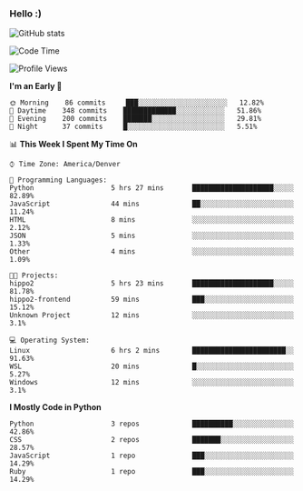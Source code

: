 ### Hello :)

![GitHub stats](https://github-readme-stats.vercel.app/api?username=neverabsolute&count_private=true&include_all_commits=true&bg_color=0D1117&text_color=F3F3F3&title_color=E1E1E1)

<!--START_SECTION:waka-->
![Code Time](http://img.shields.io/badge/Code%20Time-567%20hrs%201%20min-blue)

![Profile Views](http://img.shields.io/badge/Profile%20Views-0-blue)

**I'm an Early 🐤** 

```text
🌞 Morning    86 commits     ███░░░░░░░░░░░░░░░░░░░░░░   12.82% 
🌆 Daytime    348 commits    █████████████░░░░░░░░░░░░   51.86% 
🌃 Evening    200 commits    ███████░░░░░░░░░░░░░░░░░░   29.81% 
🌙 Night      37 commits     █░░░░░░░░░░░░░░░░░░░░░░░░   5.51%

```


📊 **This Week I Spent My Time On** 

```text
⌚︎ Time Zone: America/Denver

💬 Programming Languages: 
Python                   5 hrs 27 mins       ████████████████████░░░░░   82.89% 
JavaScript               44 mins             ██░░░░░░░░░░░░░░░░░░░░░░░   11.24% 
HTML                     8 mins              ░░░░░░░░░░░░░░░░░░░░░░░░░   2.12% 
JSON                     5 mins              ░░░░░░░░░░░░░░░░░░░░░░░░░   1.33% 
Other                    4 mins              ░░░░░░░░░░░░░░░░░░░░░░░░░   1.09%

🐱‍💻 Projects: 
hippo2                   5 hrs 23 mins       ████████████████████░░░░░   81.78% 
hippo2-frontend          59 mins             ███░░░░░░░░░░░░░░░░░░░░░░   15.12% 
Unknown Project          12 mins             ░░░░░░░░░░░░░░░░░░░░░░░░░   3.1%

💻 Operating System: 
Linux                    6 hrs 2 mins        ███████████████████████░░   91.63% 
WSL                      20 mins             █░░░░░░░░░░░░░░░░░░░░░░░░   5.27% 
Windows                  12 mins             ░░░░░░░░░░░░░░░░░░░░░░░░░   3.1%

```

**I Mostly Code in Python** 

```text
Python                   3 repos             ██████████░░░░░░░░░░░░░░░   42.86% 
CSS                      2 repos             ███████░░░░░░░░░░░░░░░░░░   28.57% 
JavaScript               1 repo              ███░░░░░░░░░░░░░░░░░░░░░░   14.29% 
Ruby                     1 repo              ███░░░░░░░░░░░░░░░░░░░░░░   14.29%

```



<!--END_SECTION:waka-->
